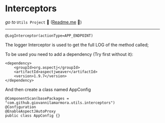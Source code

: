 # Interceptors

_go to_ `Utils Project` 🚀 ([Readme.me](../../../../../../../../README.md) 📄)

<hr>

```
@LogInterceptor(actionType=APP_ENDPOINT)
```

The logger Interceptor is used to get the full LOG of the method called;

To be used you need to add a dependency (Try first without it):
```
<dependency>
    <groupId>org.aspectj</groupId>
    <artifactId>aspectjweaver</artifactId>
    <version>1.9.7</version>
</dependency>
```

And then create a class named AppConfig

```
@ComponentScan(basePackages = "com.github.giovannilamarmora.utils.interceptors")
@Configuration
@EnableAspectJAutoProxy
public class AppConfig {}
```
